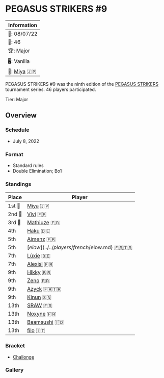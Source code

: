 # PEGASUS STRIKERS #9

|Information|
|-|
|:calendar:: 08/07/22|
|:busts_in_silhouette:: 46|
|:trophy:: Major|
|:desktop_computer:: Vanilla|
|:1st_place_medal:: [Miya](../../players/japanese/miya.md) :jp:|

PEGASUS STRIKERS #9 was the ninth edition of the [PEGASUS STRIKERS](pegasusmain.md)
tournament series. 46 players participated.

Tier: Major

## Overview

### Schedule
- July 8, 2022

### Format
- Standard rules
- Double Elimination; Bo1

### Standings

|Place|Player|
|-|-|
|1st :1st_place_medal:|[Miya](../../players/japanese/miya.md) :jp:|
|2nd :2nd_place_medal:|[Vivi](../../players/french/vivi.md) :fr:|
|3rd :3rd_place_medal:|[Mathiuze](../../players/french/mathiuze.md) :fr:|
|4th|[Haku](../../players/german/haku.md) :de:|
|5th|[Aimenz](../../players/french/aimenz.md) :fr:|
|5th|[$elow](../../players/french/$elow.md) :fr::tr:|
|7th|[Lûxie](../../players/belgian/luxie.md) :belgium:|
|7th|[Alexisl](../../players/french/alexisl.md) :fr:|
|9th|[Hikky](../../players/brazilian/hikky.md) :brazil:|
|9th|[Zeno](../../players/french/585zeno.md) :fr:|
|9th|[Azyck](../../players/french/azyck.md) :fr::tr:|
|9th|[Kinun](../../players/senegalese/kinun.md) :senegal:|
|13th|[SRAW](../../players/french/sraw.md) :fr:|
|13th|[Noxyne](../../players/french/noxyne.md) :fr:|
|13th|[Baamsushi](../../players/indonesian/baamsushi.md) :indonesia:|
|13th|[filo](../../players/italian/filo.md) :it:|

### Bracket
- [Challonge](https://challonge.com/6btvpoqy)

### Gallery